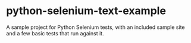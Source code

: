 # python-selenium-text-example
A sample project for Python Selenium tests, with an included sample site and a few basic tests that run against it.

